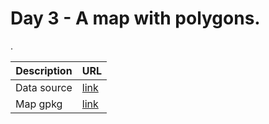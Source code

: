 # Day 3 - A map with polygons.
.


| Description | URL |
| --- | --- |
| Data source | [link]() |
| Map gpkg | [link]() |


